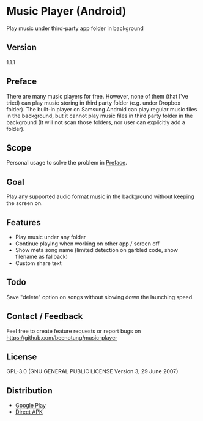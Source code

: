 # Music Player (Android)
Play music under third-party app folder in background

## Version
1.1.1

## Preface
There are many music players for free. However, none of them (that I've tried) can play music storing in third party folder (e.g. under Dropbox folder).
The built-in player on Samsung Android can play regular music files in the background, but it cannot play music files in third party folder in the background (It will not scan those folders, nor user can explicitly add a folder).

## Scope
Personal usage to solve the problem in [Preface](#preface).

## Goal
Play any supported audio format music in the background without keeping the screen on.

## Features
 - Play music under any folder
 - Continue playing when working on other app / screen off
 - Show meta song name (limited detection on garbled code, show filename as fallback)
 - Custom share text

## Todo
Save "delete" option on songs without slowing down the launching speed.

## Contact / Feedback
Feel free to create feature requests or report bugs on https://github.com/beenotung/music-player

## License
GPL-3.0 (GNU GENERAL PUBLIC LICENSE Version 3, 29 June 2007)

## Distribution
 - [Google Play](https://play.google.com/store/apps/details?id=com.github.beenotung.musicplayer)
 - [Direct APK](https://github.com/beenotung/music-player/blob/master/release/music-player-release.apk?raw=1)
